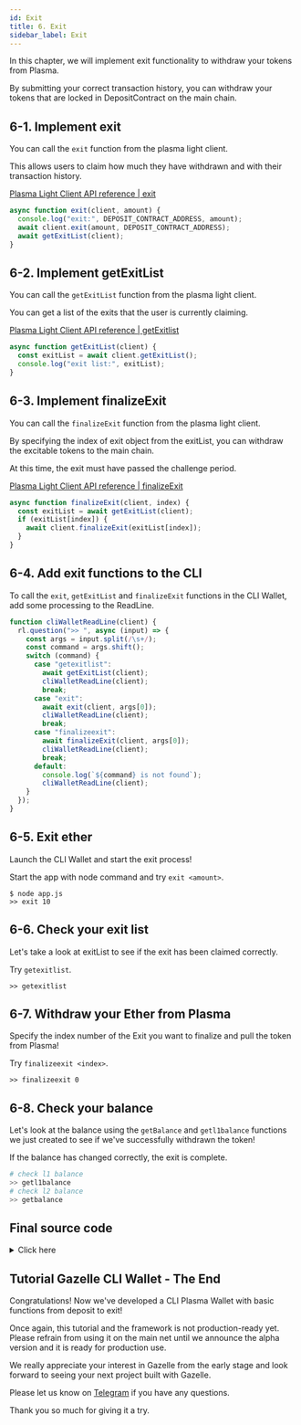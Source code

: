 ```yaml
---
id: Exit
title: 6. Exit
sidebar_label: Exit
---
```


In this chapter, we will implement exit functionality to withdraw your tokens from Plasma.

By submitting your correct transaction history, you can withdraw your tokens that are locked in DepositContract on the main chain.

## 6-1. Implement exit

You can call the `exit` function from the plasma light client.

This allows users to claim how much they have withdrawn and with their transaction history.

[Plasma Light Client API reference | exit](/docs/api/Plasma_Light_Client#exit)

```javascript
async function exit(client, amount) {
  console.log("exit:", DEPOSIT_CONTRACT_ADDRESS, amount);
  await client.exit(amount, DEPOSIT_CONTRACT_ADDRESS);
  await getExitList(client);
}
```

## 6-2. Implement getExitList

You can call the `getExitList` function from the plasma light client.

You can get a list of the exits that the user is currently claiming.

[Plasma Light Client API reference | getExitlist](/docs/api/Plasma_Light_Client#getexitlist)

```javascript
async function getExitList(client) {
  const exitList = await client.getExitList();
  console.log("exit list:", exitList);
}
```

## 6-3. Implement finalizeExit

You can call the `finalizeExit` function from the plasma light client.

By specifying the index of exit object from the exitList, you can withdraw the excitable tokens to the main chain.

At this time, the exit must have passed the challenge period.

[Plasma Light Client API reference | finalizeExit](/docs/api/Plasma_Light_Client#finalizeexit)

```javascript
async function finalizeExit(client, index) {
  const exitList = await getExitList(client);
  if (exitList[index]) {
    await client.finalizeExit(exitList[index]);
  }
}
```

## 6-4. Add exit functions to the CLI

To call the `exit`, `getExitList` and `finalizeExit` functions in the CLI Wallet, add some processing to the ReadLine.

```javascript
function cliWalletReadLine(client) {
  rl.question(">> ", async (input) => {
    const args = input.split(/\s+/);
    const command = args.shift();
    switch (command) {
      case "getexitlist":
        await getExitList(client);
        cliWalletReadLine(client);
        break;
      case "exit":
        await exit(client, args[0]);
        cliWalletReadLine(client);
        break;
      case "finalizeexit":
        await finalizeExit(client, args[0]);
        cliWalletReadLine(client);
        break;
      default:
        console.log(`${command} is not found`);
        cliWalletReadLine(client);
    }
  });
}
```

## 6-5. Exit ether

Launch the CLI Wallet and start the exit process!

Start the app with node command and try `exit <amount>`.

```
$ node app.js
>> exit 10
```

## 6-6. Check your exit list

Let's take a look at exitList to see if the exit has been claimed correctly.

Try `getexitlist`.

```
>> getexitlist
```

## 6-7. Withdraw your Ether from Plasma

Specify the index number of the Exit you want to finalize and pull the token from Plasma!

Try `finalizeexit <index>`.

```
>> finalizeexit 0
```

## 6-8. Check your balance

Let's look at the balance using the `getBalance` and `getl1balance` functions we just created to see if we've successfully withdrawn the token!

If the balance has changed correctly, the exit is complete.

```bash
# check l1 balance
>> getl1balance
# check l2 balance
>> getbalance
```

## Final source code

<details>
<summary>Click here</summary>

```javascript
const readline = require("readline");
const ethers = require("ethers");
const { Bytes } = require("@cryptoeconomicslab/primitives");
const { LevelKeyValueStore } = require("@cryptoeconomicslab/level-kvs");
const initializeLightClient = require("@cryptoeconomicslab/eth-plasma-light-client")
  .default;

// TODO: enter your private key
const PRIVATE_KEY = "ENTER YOUR PRIVATE KEY";
const config = require("./config.local.json");
const DEPOSIT_CONTRACT_ADDRESS = config.payoutContracts.DepositContract;

const rl = readline.createInterface({
  input: process.stdin,
  output: process.stdout,
});

async function deposit(client, amount) {
  console.log("deposit:", amount);
  await client.deposit(amount, DEPOSIT_CONTRACT_ADDRESS);
}

async function getBalance(client) {
  const balance = await client.getBalance();
  console.log(`${client.address}:`, balance);
}

async function getL1Balance(client) {
  const balance = await client.wallet.getL1Balance();
  console.log(`${client.address}:`, balance.value.raw, balance.symbol);
}

async function transfer(client, amount, to) {
  console.log("transfer:", to, amount);
  await client.transfer(amount, DEPOSIT_CONTRACT_ADDRESS, to);
}

async function exit(client, amount) {
  console.log("exit:", DEPOSIT_CONTRACT_ADDRESS, amount);
  await client.exit(amount, DEPOSIT_CONTRACT_ADDRESS);
  await getExitList(client);
}

async function getExitList(client) {
  const exitList = await client.getExitList();
  console.log("exit list:", exitList);
}

async function finalizeExit(client, index) {
  const exitList = await getExitList(client);
  if (exitList[index]) {
    await client.finalizeExit(exitList[index]);
  }
}

async function startLightClient() {
  const kvs = new LevelKeyValueStore(Bytes.fromString("plasma_light_client"));
  const wallet = new ethers.Wallet(
    PRIVATE_KEY,
    new ethers.providers.JsonRpcProvider("http://127.0.0.1:8545")
  );
  const lightClient = await initializeLightClient({
    wallet,
    kvs,
    config,
    aggregatorEndpoint: "http://127.0.0.1:3000",
  });
  await lightClient.start();
  return lightClient;
}

function cliWalletReadLine(client) {
  rl.question(">> ", async (input) => {
    const args = input.split(/\s+/);
    const command = args.shift();
    switch (command) {
      case "deposit":
        await deposit(client, args[0]);
        cliWalletReadLine(client);
        break;
      case "getbalance":
        await getBalance(client);
        cliWalletReadLine(client);
        break;
      case "getl1balance":
        await getL1Balance(client);
        cliWalletReadLine(client);
        break;
      case "transfer":
        await transfer(client, args[0], args[1]);
        cliWalletReadLine(client);
        break;
      case "getexitlist":
        await getExitList(client);
        cliWalletReadLine(client);
        break;
      case "exit":
        await exit(client, args[0]);
        cliWalletReadLine(client);
        break;
      case "finalizeexit":
        await finalizeExit(client, args[0]);
        cliWalletReadLine(client);
        break;
      case "quit":
        console.log("Bye.");
        rl.close();
        process.exit();
      default:
        console.log(`${command} is not found`);
        cliWalletReadLine(client);
    }
  });
}

async function main() {
  const client = await startLightClient();
  cliWalletReadLine(client);
}

main();
```

</details>

## Tutorial Gazelle CLI Wallet - The End

Congratulations!
Now we've developed a CLI Plasma Wallet with basic functions from deposit to exit!

Once again, this tutorial and the framework is not production-ready yet. Please refrain from using it on the main net until we announce the alpha version and it is ready for production use.

We really appreciate your interest in Gazelle from the early stage and look forward to seeing your next project built with Gazelle.

Please let us know on [Telegram](https://t.me/cryptoeocnomicslab) if you have any questions.

Thank you so much for giving it a try.
